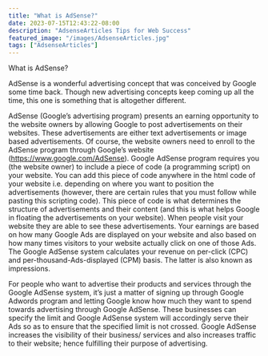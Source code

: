 ```yaml
---
title: "What is AdSense?"
date: 2023-07-15T12:43:22-08:00
description: "AdsenseArticles Tips for Web Success"
featured_image: "/images/AdsenseArticles.jpg"
tags: ["AdsenseArticles"]
---
```


What is AdSense?

AdSense is a wonderful advertising concept that was conceived by Google some time back. Though new advertising concepts keep coming up all the time, this one is something that is altogether different.

AdSense (Google’s advertising program) presents an earning opportunity to the website owners by allowing Google to post advertisements on their websites. These advertisements are either text advertisements or image based advertisements. Of course, the website owners need to enroll to the AdSense program through Google’s website (https://www.google.com/AdSense). Google AdSense program requires you (the website owner) to include a piece of code (a programming script) on your website. You can add this piece of code anywhere in the html code of your website i.e. depending on where you want to position the advertisements (however, there are certain rules that you must follow while pasting this scripting code). This piece of code is what determines the structure of advertisements and their content (and this is what helps Google in floating the advertisements on your website). When people visit your website they are able to see these advertisements. Your earnings are based on how many Google Ads are displayed on your website and also based on how many times visitors to your website actually click on one of those Ads. The Google AdSense system calculates your revenue on per-click (CPC) and per-thousand-Ads-displayed (CPM) basis. The latter is also known as impressions.

For people who want to advertise their products and services through the Google AdSense system, it’s just a matter of signing up through Google Adwords program and letting Google know how much they want to spend towards advertising through Google AdSense. These businesses can specify the limit and Google AdSense system will accordingly serve their Ads so as to ensure that the specified limit is not crossed. Google AdSense increases the visibility of their business/ services and also increases traffic to their website; hence fulfilling their purpose of advertising.
